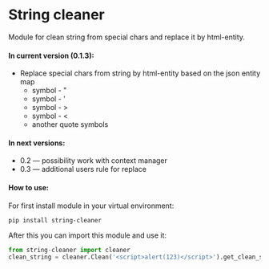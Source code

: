 # String cleaner
Module for clean string from special chars and replace it by html-entity.

#### In current version (0.1.3):
* Replace special chars from string by html-entity based on the json entity map
    * symbol - "
    * symbol - '
    * symbol - >
    * symbol - <
    * another quote symbols

#### In next versions:
* 0.2 — possibility work with context manager
* 0.3 — additional users rule for replace

#### How to use:
For first install module in your virtual environment:
```commandline
pip install string-cleaner
```
After this you can import this module and use it:
```python
from string-cleaner import cleaner
clean_string = cleaner.Clean('<script>alert(123)</script>').get_clean_string()
```
